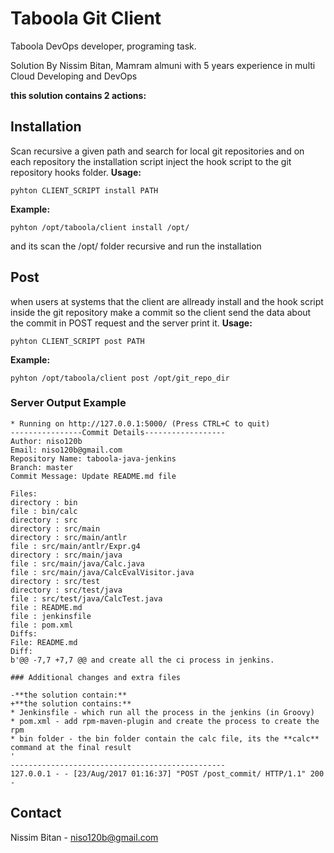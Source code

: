 # Taboola Git Client

Taboola DevOps developer, programing task.

Solution By Nissim Bitan, Mamram almuni with 5 years experience in multi Cloud Developing and DevOps

**this solution contains 2 actions:**

## Installation
Scan recursive a given path and search for local git repositories and on each repository
the installation script inject the hook script to the git repository hooks folder.
**Usage:**

``pyhton CLIENT_SCRIPT install PATH``

**Example:**

``pyhton /opt/taboola/client install /opt/``

and its scan the /opt/ folder recursive and run the installation

## Post

when users at systems that the client are allready install and the hook script inside the git repository make a commit
so the client send the data about the commit in POST request and the server print it.
**Usage:**

``pyhton CLIENT_SCRIPT post PATH``

**Example:**

``pyhton /opt/taboola/client post /opt/git_repo_dir``

### Server Output Example

```
* Running on http://127.0.0.1:5000/ (Press CTRL+C to quit)
----------------Commit Details------------------
Author: niso120b
Email: niso120b@gmail.com
Repository Name: taboola-java-jenkins
Branch: master
Commit Message: Update README.md file

Files:
directory : bin
file : bin/calc
directory : src
directory : src/main
directory : src/main/antlr
file : src/main/antlr/Expr.g4
directory : src/main/java
file : src/main/java/Calc.java
file : src/main/java/CalcEvalVisitor.java
directory : src/test
directory : src/test/java
file : src/test/java/CalcTest.java
file : README.md
file : jenkinsfile
file : pom.xml
Diffs:
File: README.md
Diff:
b'@@ -7,7 +7,7 @@ and create all the ci process in jenkins.

### Additional changes and extra files

-**the solution contain:**
+**the solution contains:**
* Jenkinsfile - which run all the process in the jenkins (in Groovy)
* pom.xml - add rpm-maven-plugin and create the process to create the rpm
* bin folder - the bin folder contain the calc file, its the **calc** command at the final result
'
------------------------------------------------
127.0.0.1 - - [23/Aug/2017 01:16:37] "POST /post_commit/ HTTP/1.1" 200 -
```

## Contact

Nissim Bitan - niso120b@gmail.com

